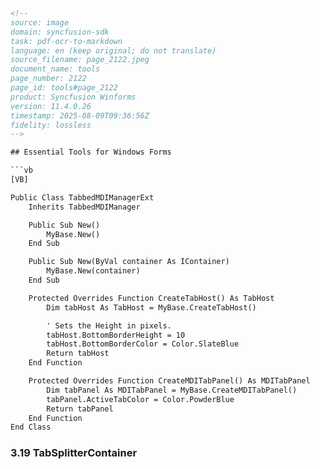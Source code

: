 ```html
<!-- 
source: image
domain: syncfusion-sdk
task: pdf-ocr-to-markdown
language: en (keep original; do not translate)
source_filename: page_2122.jpeg
document_name: tools
page_number: 2122
page_id: tools#page_2122
product: Syncfusion Winforms
version: 11.4.0.26
timestamp: 2025-08-09T09:36:56Z
fidelity: lossless
-->

## Essential Tools for Windows Forms

```vb
[VB]

Public Class TabbedMDIManagerExt
    Inherits TabbedMDIManager

    Public Sub New()
        MyBase.New()
    End Sub

    Public Sub New(ByVal container As IContainer)
        MyBase.New(container)
    End Sub

    Protected Overrides Function CreateTabHost() As TabHost
        Dim tabHost As TabHost = MyBase.CreateTabHost()

        ' Sets the Height in pixels.
        tabHost.BottomBorderHeight = 10
        tabHost.BottomBorderColor = Color.SlateBlue
        Return tabHost
    End Function

    Protected Overrides Function CreateMDITabPanel() As MDITabPanel
        Dim tabPanel As MDITabPanel = MyBase.CreateMDITabPanel()
        tabPanel.ActiveTabColor = Color.PowderBlue
        Return tabPanel
    End Function
End Class
```

### 3.19 TabSplitterContainer

<!-- tags: [syncfusion, winforms, tabsplittercontainer, control, version: 11.4.0.26] keywords: [essential tools, tabbed mdi manager, create tab host, create mditabpanel, active tab color, bottom border height, bottom border color, inheriting, overrides, tabhost, mditabpanel] -->
```